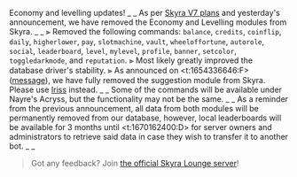 Economy and levelling updates!
_ _
As per [Skyra V7 plans](https://skyra.notion.site/Detailed-Changes-46f9f48650734b81b94a41e1788406ff) and yesterday's announcement, we have removed the Economy and Levelling modules from Skyra.
_ _
⫸ Removed the following commands: `balance`, `credits`, `coinflip`, `daily`, `higherlower`, `pay`, `slotmachine`, `vault`, `wheeloffortune`, `autorole`, `social`, `leaderboard`, `level`, `mylevel`, `profile`, `banner`, `setcolor`, `toggledarkmode`, and `reputation`.
⫸ Most likely greatly improved the database driver's stability.
⫸ As announced on <t:1654336646:F> ([message](https://discord.com/channels/254360814063058944/283965220446273547/982583853367590982)), we have fully removed the suggestion module from Skyra. Please use [Iriss](https://discord.com/oauth2/authorize?client_id=948377113457745990&permissions=326417868864&scope=bot%20applications.commands) instead.
_ _
Some of the commands will be available under Nayre's Acryss, but the functionality may not be the same.
_ _
As a reminder from the previous announcement, all data from both modules will be permanently removed from our database, however, local leaderboards will be available for 3 months until <t:1670162400:D> for server owners and administrators to retrieve said data in case they wish to transfer it to another bot.
_ _
> Got any feedback? Join [the official Skyra Lounge server](https://join.skyra.pw)!
